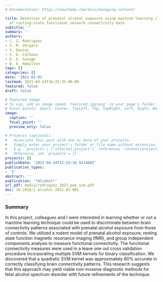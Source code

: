 ```yaml
---
# Documentation: https://wowchemy.com/docs/managing-content/

title: Detection of prenatal alcohol exposure using machine learning classification
  of resting-state functional network connectivity data
subtitle: ''
summary: ''
authors:
- C. I. Rodriguez
- V. M. Vergara
- S. Davies
- V. D. Calhoun
- D. D. Savage
- D. A. Hamilton
tags: []
categories: []
date: '2021-01-01'
lastmod: 2021-04-24T16:25:35-06:00
featured: false
draft: false

# Featured image
# To use, add an image named `featured.jpg/png` to your page's folder.
# Focal points: Smart, Center, TopLeft, Top, TopRight, Left, Right, BottomLeft, Bottom, BottomRight.
image:
  caption: ''
  focal_point: ''
  preview_only: false

# Projects (optional).
#   Associate this post with one or more of your projects.
#   Simply enter your project's folder or file name without extension.
#   E.g. `projects = ["internal-project"]` references `content/project/deep-learning/index.md`.
#   Otherwise, set `projects = []`.
projects: []
publishDate: '2021-04-24T22:25:34.921460Z'
publication_types:
- '2'
abstract: ''
publication: '*Alcohol*'
url_pdf: media/rodriguez_2021_pae_svm.pdf
doi: 10.1016/j.alcohol.2021.03.001
---
```


### Summary
In this project, colleagues and I were interested in learning whether or not a machine learning technique could be used to discriminate between brain connectivity patterns associated with prenatal alcohol exposure from those of controls. We utilized a rodent model of prenatal alcohol exposure, resting state function magnetic resonance imaging (fMR), and group independent components analysis to measure functional connectivity. The functional connectivity measures were used in a leave one out cross validation procedure incorporating multiple SVM kernels for binary classification. We discovered that a quadratic SVM kernel was approximately 80% accurate in correctly classifying brain connectivity patterns. This research suggests that this approach may yield viable non-invasive diagnostic methods for fetal alcohol spectrum disorder with future refinements of the technique.
